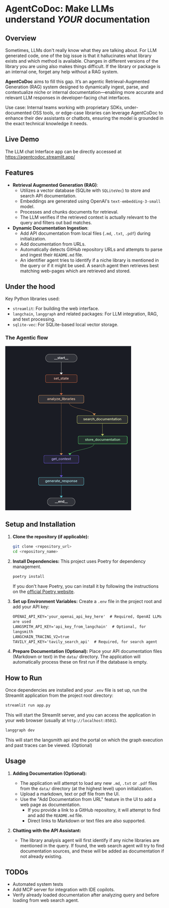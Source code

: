 # AgentCoDoc: Make LLMs understand *YOUR* documentation

## Overview
Sometimes, LLMs don't really know what they are talking about. For LLM generated code, one of the big issue is that it hallucinates what library exists and which method is available.
Changes in different versions of the library you are using also makes things difficult. If the library or package is an internal one, forget any help without a RAG system.

**AgentCoDoc** aims to fill this gap. It’s an agentic Retrieval-Augmented Generation (RAG) system designed to dynamically ingest, parse, and contextualize niche or internal documentation—enabling more accurate and relevant LLM responses in developer-facing chat interfaces.

Use case: Internal teams working with proprietary SDKs, under-documented OSS tools, or edge-case libraries can leverage AgentCoDoc to enhance their dev assistants or chatbots, ensuring the model is grounded in the exact technical knowledge it needs.


## Live Demo
The LLM chat Interface app can be directly accessed at https://agentcodoc.streamlit.app/

## Features

- **Retrieval Augmented Generation (RAG)**:
    - Utilizes a vector database (SQLite with `SQLiteVec`) to store and search API documentation.
    - Embeddings are generated using OpenAI's `text-embedding-3-small` model.
    - Processes and chunks documents for retrieval.
    - The LLM verifies if the retrieved context is actually relevant to the query and filters out bad matches.
- **Dynamic Documentation Ingestion**:
    - Add API documentation from local files (`.md`, `.txt`, `.pdf`) during initialization.
    - Add documentation from URLs.
    - Automatically detects GitHub repository URLs and attempts to parse and ingest their `README.md` file.
    - An identifier agent tries to identify if a niche library is mentioned in the query or if it might be used. A search agent then retrieves best matching web-pages which are retrieved and stored.

## Under the hood

Key Python libraries used:
-   `streamlit`: For building the web interface.
-   `langchain`, `langgraph` and related packages: For LLM integration, RAG, and text processing.
-   `sqlite-vec`: For SQLite-based local vector storage.

### The Agentic flow
![image](image/langgraph_graph.png)


## Setup and Installation

1.  **Clone the repository (if applicable):**
    ```bash
    git clone <repository_url>
    cd <repository_name>
    ```

2.  **Install Dependencies:**
    This project uses Poetry for dependency management.
    ```bash
    poetry install
    ```
    If you don't have Poetry, you can install it by following the instructions on the [official Poetry website](https://python-poetry.org/docs/#installation).

3.  **Set up Environment Variables:**
    Create a `.env` file in the project root and add your API key: 
    ```
    OPENAI_API_KEY='your_openai_api_key_here'  # Required, OpenAI LLMs are used
    LANGSMITH_API_KEY='api_key_from_langchain'  # Optional, for langsmith
    LANGCHAIN_TRACING_V2=true
    TAVILY_API_KEY='tavily_search_api'  # Required, for search agent
    ```

4.  **Prepare Documentation (Optional):**
    Place your API documentation files (Markdown or text) in the `data/` directory. The application will automatically process these on first run if the database is empty.


## How to Run

Once dependencies are installed and your `.env` file is set up, run the Streamlit application from the project root directory:

```bash
streamlit run app.py
```

This will start the Streamlit server, and you can access the application in your web browser (usually at `http://localhost:8501`).

```bash
langgraph dev
```
This will start the langsmith api and the portal on which the graph execution and past traces can be viewed. (Optional)

## Usage

1.  **Adding Documentation (Optional):**
    -   The application will attempt to load any new `.md`, `.txt` or `.pdf` files from the `data/` directory (at the highest level) upon initialization.
    -   Upload a markdown, text or pdf file from the UI.
    -   Use the "Add Documentation from URL" feature in the UI to add a web page as documentation.
        -   If you provide a link to a GitHub repository, it will attempt to find and add the `README.md` file.
        -   Direct links to Markdown or text files are also supported.

2.  **Chatting with the API Assistant:**
    -   The library analysis agent will first identify if any niche libraries are mentioned in the query. If found, the web search agent will try to find documentation sources, and these will be added as documentation if not already existing.
    

## TODOs

-   Automated system tests
-   Add MCP server for integration with IDE copilots.
-   Verify already loaded documentation after analyzing query and before loading from web search agent.
